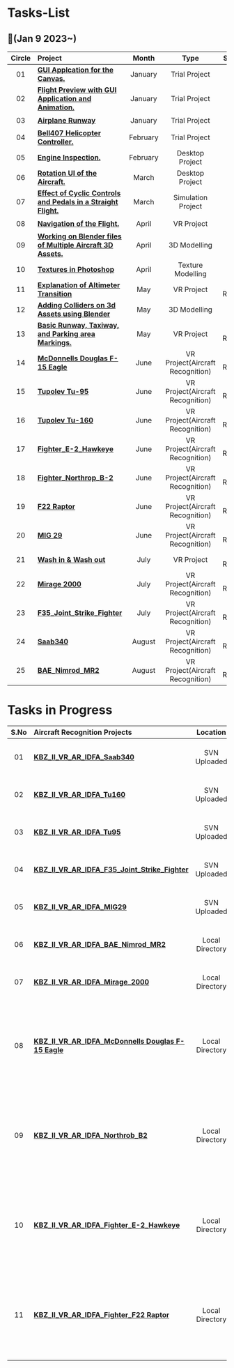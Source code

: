 # Tasks-List

##  :notebook_with_decorative_cover:(Jan 9 2023~)

| Circle | Project                                                      |            Month            |                            Type                             |                            Status                             |
| :----: | :----------------------------------------------------------- | :----------------------------: | :----------------------------------------------------------: | :----------------------------------------------------------: |
|   01   | [**GUI Applcation for the Canvas.**]()     |               January                |  Trial Project   |  :heavy_check_mark:   |
|   02   | [**Flight Preview with GUI Application and Animation.**]()     |               January                |  Trial Project   |  :heavy_check_mark:   |
|   03   | [**Airplane Runway**]()     |               January                |  Trial Project   |  :heavy_check_mark:   |
|   04   | [**Bell407 Helicopter Controller.**]()     |               February                |  Trial Project   |  :heavy_check_mark:   |
|   05   | [**Engine Inspection.**]()     |               February                |  Desktop Project   |  :heavy_check_mark:   |
|   06   | [**Rotation UI of the Aircraft.**]()     |               March                |  Desktop Project   |  :heavy_check_mark:   |
|   07   | [**Effect of Cyclic Controls and Pedals in a Straight Flight.**]()     |               March                |  Simulation Project   |  :heavy_check_mark:   |
|   08   | [**Navigation of the Flight.**]()     |               April                |  VR Project   |  :heavy_check_mark:   |
|   09   | [**Working on Blender files of Multiple Aircraft 3D Assets.**]()     |               April                |  3D Modelling   |  :heavy_check_mark:   |
|   10   | [**Textures in Photoshop**]()     |               April                |  Texture Modelling   |  :heavy_check_mark:   |
|   11   | [**Explanation of Altimeter Transition**]()     |               May                |  VR Project   |  ID Review   |
|   12   | [**Adding Colliders on 3d Assets using Blender**]()     |               May                |  3D Modelling   |  :heavy_check_mark:   |
|   13   | [**Basic Runway, Taxiway, and Parking area Markings.**]()     |               May                |  VR Project   |  ID Review   |
|   14   | [**McDonnells Douglas F-15 Eagle**]()     |               June                |  VR Project(Aircraft Recognition)   |  ID Review   |
|   15   | [**Tupolev Tu-95**]()     |               June                |  VR Project(Aircraft Recognition)   |  ID Review   |
|   16   | [**Tupolev Tu-160**]()     |               June                |  VR Project(Aircraft Recognition)   |  ID Review   |
|   17   | [**Fighter_E-2_Hawkeye**]()     |               June                |  VR Project(Aircraft Recognition)   |  ID Review   |
|   18   | [**Fighter_Northrop_B-2**]()     |               June                |  VR Project(Aircraft Recognition)   |  ID Review   |
|   19   | [**F22 Raptor**]()     |               June                |  VR Project(Aircraft Recognition)   |  ID Review   |
|   20   | [**MIG 29**]()     |               June                |  VR Project(Aircraft Recognition)   |  ID Review   |
|   21   | [**Wash in & Wash out**]()     |               July                |  VR Project   |  ID Review   |
|   22   | [**Mirage 2000**]()     |               July                |  VR Project(Aircraft Recognition)   |  ID Review   |
|   23   | [**F35_Joint_Strike_Fighter**]()     |               July                |  VR Project(Aircraft Recognition)   |  ID Review   |
|   24   | [**Saab340**]()     |               August                |  VR Project(Aircraft Recognition)   |  ID Review   |
|   25   | [**BAE_Nimrod_MR2**]()     |               August                |  VR Project(Aircraft Recognition)   |  ID Review   |

# Tasks in Progress

| S.No   | Aircraft Recognition Projects                                |            Location                       |                            Progress                          |                            Status                            |
| :----: | :----------------------------------------------------------- | :----------------------------:            | :----------------------------------------------------------: | :----------------------------------------------------------: |
|   01   | [**KBZ_II_VR_AR_IDFA_Saab340**]()                            |          SVN Uploaded                     |                 Reset Tracker On load (Pending)              |                     Ready for Review from QA                 |
|   02   | [**KBZ_II_VR_AR_IDFA_Tu160**]()                              |          SVN Uploaded                     |                 Reset Tracker On load (Pending)              |                     Ready for Review from QA                 |
|   03   | [**KBZ_II_VR_AR_IDFA_Tu95**]()                               |          SVN Uploaded                     |                 Reset Tracker On load (Pending)              |                     Ready for Review from QA                 |
|   04   | [**KBZ_II_VR_AR_IDFA_F35_Joint_Strike_Fighter**]()           |          SVN Uploaded                     |                 Reset Tracker On load (Pending)              |                     Ready for Review from QA                 |
|   05   | [**KBZ_II_VR_AR_IDFA_MIG29**]()                              |          SVN Uploaded                     |                 Reset Tracker On load (Pending)              |                     Ready for Review from QA                 |
|   06   | [**KBZ_II_VR_AR_IDFA_BAE_Nimrod_MR2**]()                     |        Local Directory                    |                 Reset Tracker On load (Pending)              |                  Ready for Review from Department            |
|   07   | [**KBZ_II_VR_AR_IDFA_Mirage_2000**]()                        |        Local Directory                    |                 Reset Tracker On load (Pending)              |                  Ready for Review from Department            |
|   08   | [**KBZ_II_VR_AR_IDFA_McDonnells Douglas F-15 Eagle**]()      |        Local Directory                    | Global Issues, New Images, Icon Placements, Reset Tracker on Load, Replacement of Scripts (Pending) |                  NA   |
|   09   | [**KBZ_II_VR_AR_IDFA_Northrob_B2**]()                        |        Local Directory                    | Global Issues, New Images, Icon Placements, Reset Tracker on Load, Replacement of Scripts (Pending) |                  NA   |
|   10   | [**KBZ_II_VR_AR_IDFA_Fighter_E-2_Hawkeye**]()                |        Local Directory                    | Global Issues, New Images, Icon Placements, Reset Tracker on Load, Replacement of Scripts (Pending) |                  NA   |
|   11   | [**KBZ_II_VR_AR_IDFA_Fighter_F22 Raptor**]()                 |        Local Directory                    | Global Issues, New Images, Icon Placements, Reset Tracker on Load, Replacement of Scripts (Pending) |                  NA   |
